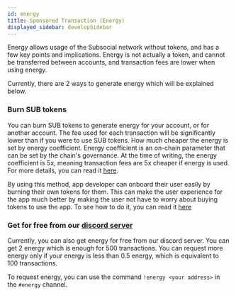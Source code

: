 ```yaml
---
id: energy
title: Sponsored Transaction (Energy)
displayed_sidebar: developSidebar
---
```


Energy allows usage of the Subsocial network without tokens, and has a few key points and implications. Energy is not actually a token, and cannot be transferred between accounts, and transaction fees are lower when using energy.

Currently, there are 2 ways to generate energy which will be explained below.

### Burn SUB tokens
You can burn SUB tokens to generate energy for your account, or for another account. The fee used for each transaction will be significantly lower than if you were to use SUB tokens. How much cheaper the energy is set by energy coefficient. Energy coefficient is an on-chain parameter that can be set by the chain's governance. At the time of writing, the energy coefficient is 5x, meaning transaction fees are 5x cheaper if energy is used. 
For more details, you can read it [here](/docs/basics/lightpaper/architecture/energy).

By using this method, app developer can onboard their user easily by burning their own tokens for them. This can make the user experience for the app much better by making the user not have to worry about buying tokens to use the app. To see how to do it, you can read it [here](/docs/develop/sdk/energy)

### Get for free from our [discord server](https://discord.com/invite/w2Rqy2M)
Currently, you can also get energy for free from our discord server. You can get 2 energy which is enough for 500 transactions. You can request more energy only if your energy is less than 0.5 energy, which is equivalent to 100 transactions.

To request energy, you can use the command `!energy <your address>` in the `#energy` channel.

